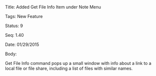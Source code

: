 Title:  Added Get File Info Item under Note Menu

Tags:   New Feature

Status: 9

Seq:    1.40

Date:   01/29/2015

Body:

Get File Info command pops up a small window with info about a link to a local file or file share, including a list of files with similar names.

